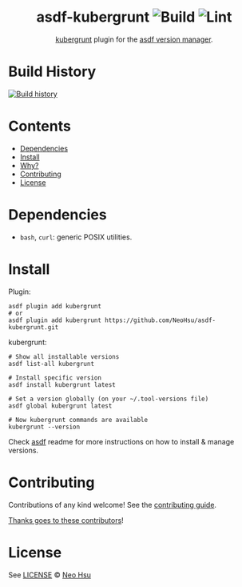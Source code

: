 <div align="center">

# asdf-kubergrunt ![Build](https://github.com/NeoHsu/asdf-kubergrunt/workflows/Build/badge.svg) ![Lint](https://github.com/NeoHsu/asdf-kubergrunt/workflows/Lint/badge.svg)

[kubergrunt](https://www.gruntwork.io/) plugin for the [asdf version manager](https://asdf-vm.com).

</div>

# Build History

[![Build history](https://buildstats.info/github/chart/NeoHsu/asdf-kubergrunt?branch=master)](https://github.com/NeoHsu/asdf-kubergrunt/actions)

# Contents

- [Dependencies](#dependencies)
- [Install](#install)
- [Why?](#why)
- [Contributing](#contributing)
- [License](#license)

# Dependencies

- `bash`, `curl`: generic POSIX utilities.

# Install

Plugin:

```shell
asdf plugin add kubergrunt
# or
asdf plugin add kubergrunt https://github.com/NeoHsu/asdf-kubergrunt.git
```

kubergrunt:

```shell
# Show all installable versions
asdf list-all kubergrunt

# Install specific version
asdf install kubergrunt latest

# Set a version globally (on your ~/.tool-versions file)
asdf global kubergrunt latest

# Now kubergrunt commands are available
kubergrunt --version
```

Check [asdf](https://github.com/asdf-vm/asdf) readme for more instructions on how to
install & manage versions.

# Contributing

Contributions of any kind welcome! See the [contributing guide](contributing.md).

[Thanks goes to these contributors](https://github.com/NeoHsu/asdf-kubergrunt/graphs/contributors)!

# License

See [LICENSE](LICENSE) © [Neo Hsu](https://github.com/NeoHsu/)
